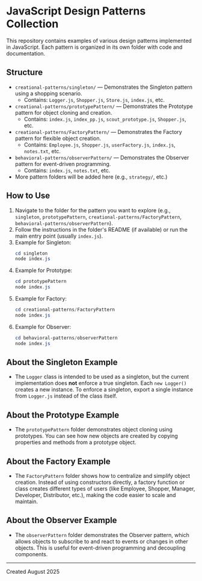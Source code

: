 
# JavaScript Design Patterns Collection

This repository contains examples of various design patterns implemented in JavaScript. Each pattern is organized in its own folder with code and documentation.

## Structure
- `creational-patterns/singleton/` — Demonstrates the Singleton pattern using a shopping scenario.
  - Contains: `Logger.js`, `Shopper.js`, `Store.js`, `index.js`, etc.
- `creational-patterns/prototypePattern/` — Demonstrates the Prototype pattern for object cloning and creation.
  - Contains: `index.js`, `index_pp.js`, `scout_prototype.js`, `Shopper.js`, etc.
- `creational-patterns/FactoryPattern/` — Demonstrates the Factory pattern for flexible object creation.
  - Contains: `Employee.js`, `Shopper.js`, `userFactory.js`, `index.js`, `notes.txt`, etc.
- `behavioral-patterns/observerPattern/` — Demonstrates the Observer pattern for event-driven programming.
  - Contains: `index.js`, `notes.txt`, etc.
- More pattern folders will be added here (e.g., `strategy/`, etc.)

## How to Use
1. Navigate to the folder for the pattern you want to explore (e.g., `singleton`, `prototypePattern`, `creational-patterns/FactoryPattern`, `behavioral-patterns/observerPattern`).
2. Follow the instructions in the folder's README (if available) or run the main entry point (usually `index.js`).
3. Example for Singleton:
   ```powershell
   cd singleton
   node index.js
   ```
4. Example for Prototype:
   ```powershell
   cd prototypePattern
   node index.js
   ```
5. Example for Factory:
   ```powershell
   cd creational-patterns/FactoryPattern
   node index.js
   ```
6. Example for Observer:
   ```powershell
   cd behavioral-patterns/observerPattern
   node index.js
   ```

## About the Singleton Example
- The `Logger` class is intended to be used as a singleton, but the current implementation does **not** enforce a true singleton. Each `new Logger()` creates a new instance. To enforce a singleton, export a single instance from `Logger.js` instead of the class itself.

## About the Prototype Example
- The `prototypePattern` folder demonstrates object cloning using prototypes. You can see how new objects are created by copying properties and methods from a prototype object.

## About the Factory Example
- The `FactoryPattern` folder shows how to centralize and simplify object creation. Instead of using constructors directly, a factory function or class creates different types of users (like Employee, Shopper, Manager, Developer, Distributor, etc.), making the code easier to scale and maintain.

## About the Observer Example
- The `observerPattern` folder demonstrates the Observer pattern, which allows objects to subscribe to and react to events or changes in other objects. This is useful for event-driven programming and decoupling components.

---
Created August 2025
